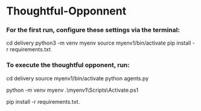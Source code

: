 # Thoughtful-Opponnent
### For the first run, configure these settings via the terminal:
cd delivery
python3 -m venv myenv
source myenv1/bin/activate
pip install -r requirements.txt

### To execute the thoughtful opponent, run:
cd delivery
source myenv1/bin/activate
python agents.py

python -m venv myenv
.\myenv1\Scripts\Activate.ps1

pip install -r requirements.txt.
